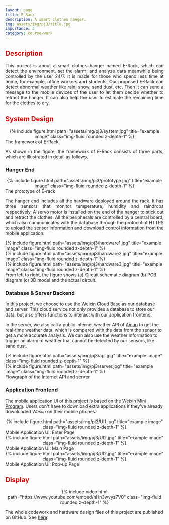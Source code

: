 ```yaml
---
layout: page
title: E-Rack
description: A smart clothes hanger.
img: assets/img/pj3/title.jpg
importance: 3
category: course-work
---
```

## <font color="#dd0000"> Description </font><br />

<p style="text-align:justify; text-justify:inter-ideograph;">
This project is about a smart clothes hanger named E-Rack, which can detect the environment, set the alarm, and analyze data meanwhile being controlled by the user 24/7. It is made for those who spend less time at home, for example, office workers and students. Our proposed E-Rack can detect abnormal weather like rain, snow, sand dust, etc. Then it can send a message to the mobile devices of the user to let them decide whether to retract the hanger. It can also help the user to estimate the remaining time for the clothes to dry.
</p>

## <font color="#dd0000"> System Design </font><br />
<div class="col-sm mt-3 mt-md-0" align=center>
    {% include figure.html path="assets/img/pj3/system.jpg" title="example image" class="img-fluid rounded z-depth-1" %}
</div>
<div class="caption">
    The framework of E-Rack
</div>

<p style="text-align:justify; text-justify:inter-ideograph;">
As shown in the figure, the framework of E-Rack consists of three parts, which are illustrated in detail as follows.
</p>

### Hanger End

<div class="col-sm mt-3 mt-md-0" align=center>
    {% include figure.html path="assets/img/pj3/prototype.jpg" title="example image" class="img-fluid rounded z-depth-1" %}
</div>
<div class="caption">
    The prototype of E-rack
</div>

<p style="text-align:justify; text-justify:inter-ideograph;">
The hanger end includes all the hardware deployed around the rack. It has three sensors that monitor temperature, humidity and raindrops respectively. A servo motor is installed on the end of the hanger to stick out and retract the clothes. All the peripherals are controlled by a central board, which also communicates with the database through the protocol of HTTPS to upload the sensor information and download control information from the mobile application.
</p>

<div class="row">
    <div class="col-sm mt-3 mt-md-0">
        {% include figure.html path="assets/img/pj3/hardware1.jpg" title="example image" class="img-fluid rounded z-depth-1" %}
    </div>
    <div class="col-sm mt-3 mt-md-0">
        {% include figure.html path="assets/img/pj3/hardware2.jpg" title="example image" class="img-fluid rounded z-depth-1" %}
    </div>
    <div class="col-sm mt-3 mt-md-0">
        {% include figure.html path="assets/img/pj3/hardware3.jpg" title="example image" class="img-fluid rounded z-depth-1" %}
    </div>
</div>
<div class="caption">
From left to right, the figure shows (a) Circuit schematic diagram (b) PCB diagram (c) 3D model and the actual circuit.
</div>

### Database & Server Backend

In this project, we choose to use the [Weixin Cloud Base](https://developers.weixin.qq.com/miniprogram/en/dev/wxcloud/basis/getting-started.html) as our database and server. This cloud service not only provides a database to store our data, but also offers functions to interact with our application frontend. 

In the server, we also call a public internet weather API of [Amap](https://lbs.amap.com/) to get the real-time weather data, which is compared with the data from the sensor to get a more accurate analysis. We can also use the weather information to trigger an alarm of weather that cannot be detected by our sensors, like sand dust.

<div class="row">
    <div class="col-sm mt-3 mt-md-0">
        {% include figure.html path="assets/img/pj3/api.jpg" title="example image" class="img-fluid rounded z-depth-1" %}
    </div>
    <div class="col-sm mt-3 mt-md-0">
        {% include figure.html path="assets/img/pj3/server.jpg" title="example image" class="img-fluid rounded z-depth-1" %}
    </div>
</div>
<div class="caption">
Flowgraph of the Internet API and server
</div>

### Application Frontend

The mobile application UI of this project is based on the [Weixin Mini Program](https://mp.weixin.qq.com/cgi-bin/wx?token=&lang=en_US). Users don't have to download extra applications if they've already downloaded *Weixin* on their mobile phones.
<div class="col-sm mt-3 mt-md-0" align=center>
    {% include figure.html path="assets/img/pj3/UI1.jpg" title="example image" class="img-fluid rounded z-depth-1" %}
</div>
<div class="caption">
Mobile Application UI: Enter Page
</div>

<div class="col-sm mt-3 mt-md-0" align=center>
    {% include figure.html path="assets/img/pj3/UI2.jpg" title="example image" class="img-fluid rounded z-depth-1" %}
</div>
<div class="caption">
Mobile Application UI: Main Page
</div>

<div class="col-sm mt-3 mt-md-0" align=center>
    {% include figure.html path="assets/img/pj3/UI2.jpg" title="example image" class="img-fluid rounded z-depth-1" %}
</div>
<div class="caption">
Mobile Application UI: Pop-up Page
</div>

## <font color="#dd0000"> Display </font><br />

<div class="col-sm mt-3 mt-md-0" align=center>
    {% include video.html path="https://www.youtube.com/embed/hHn3wvyz7V0" class="img-fluid rounded z-depth-1" %}
</div>

The whole codework and hardware design files of this project are published on GitHub. See [here](https://github.com/luoqinpei/E-Rack).
